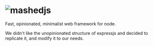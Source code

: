 # ![mashedjs](https://imgur.com/a/odvfw "mashedjs")
Fast, opinionated, minimalist web framework for node.

We didn't like the unopinionated structure of expressjs and decided to replicate it, and modify it to our needs.

